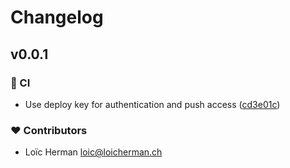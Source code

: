 # Changelog


## v0.0.1


### 🤖 CI

- Use deploy key for authentication and push access ([cd3e01c](https://github.com/presentium/dashboard/commit/cd3e01c))

### ❤️ Contributors

- Loïc Herman <loic@loicherman.ch>

